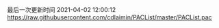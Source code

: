 最后一次更新时间 2021-04-02 12:00:12
https://raw.githubusercontent.com/cdlaimin/PACList/master/PACList.pac

